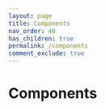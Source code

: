 ```yaml
---
layout: page
title: Components
nav_order: 40
has_children: true
permalink: /components
comment_exclude: true
---
```


# Components
